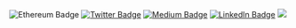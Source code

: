 ![Ethereum Badge](https://img.shields.io/badge/Ethereum-3C3C3D?style=for-the-badge&logo=Ethereum&logoColor=white)
[![Twitter Badge](https://img.shields.io/badge/Twitter-1DA1F2?style=for-the-badge&logo=twitter&logoColor=white)](https://twitter.com/polyblockchain)
[![Medium Badge](https://img.shields.io/badge/Medium-12100E?style=for-the-badge&logo=medium&logoColor=white)](https://paragraph.xyz/@polyblockchain)
[![LinkedIn Badge](https://img.shields.io/badge/LinkedIn-0077B5?style=for-the-badge&logo=linkedin&logoColor=white)](https://www.linkedin.com/company/blockchain-at-cal-poly/)
[![](https://img.shields.io/badge/Discord-5865F2?style=for-the-badge&logo=discord&logoColor=white)](discord.gg/KtNtWd2akR)
